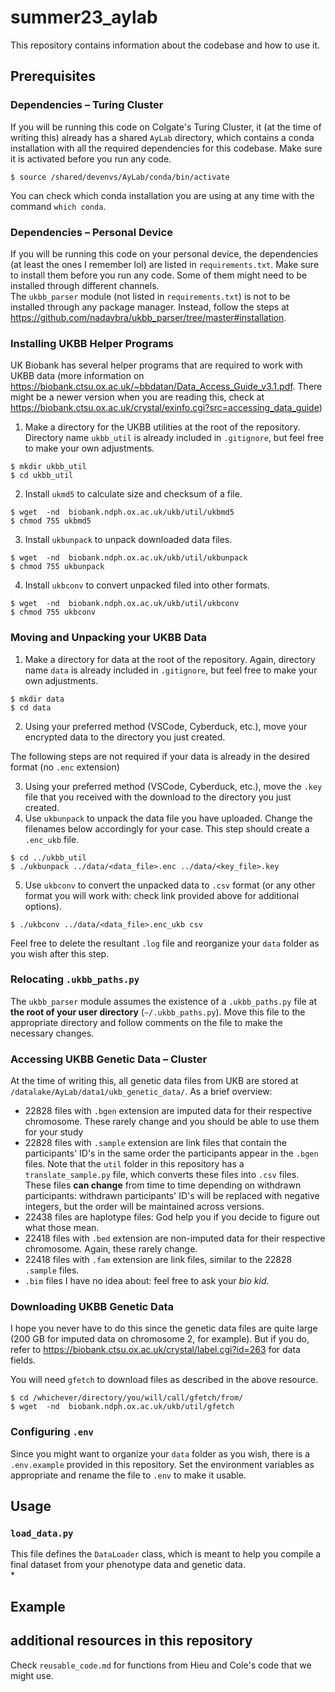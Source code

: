 # summer23_aylab

This repository contains information about the codebase and how to use it.
## Prerequisites
### Dependencies – Turing Cluster  

If you will be running this code on Colgate's Turing Cluster, it (at the time of writing this) already has a shared `AyLab` directory, which contains a conda installation with all the required dependencies for this codebase. Make sure it is activated before you run any code.
```
$ source /shared/devenvs/AyLab/conda/bin/activate
```
You can check which conda installation you are using at any time with the command `which conda`.  
### Dependencies – Personal Device

If you will be running this code on your personal device, the dependencies (at least the ones I remember lol) are listed in `requirements.txt`. Make sure to install them before you run any code. Some of them might need to be installed through different channels.  
The `ukbb_parser` module (not listed in `requirements.txt`) is not to be installed through any package manager. Instead, follow the steps at https://github.com/nadavbra/ukbb_parser/tree/master#installation.
### Installing UKBB Helper Programs

UK Biobank has several helper programs that are required to work with UKBB data (more information on https://biobank.ctsu.ox.ac.uk/~bbdatan/Data_Access_Guide_v3.1.pdf. There might be a newer version when you are reading this, check at https://biobank.ctsu.ox.ac.uk/crystal/exinfo.cgi?src=accessing_data_guide)

1. Make a directory for the UKBB utilities at the root of the repository. Directory name `ukbb_util` is already included in `.gitignore`, but feel free to make your own adjustments.

```
$ mkdir ukbb_util
$ cd ukbb_util
```
2. Install `ukmd5` to calculate size and checksum of a file.
```
$ wget  -nd  biobank.ndph.ox.ac.uk/ukb/util/ukbmd5
$ chmod 755 ukbmd5
```
3. Install `ukbunpack` to unpack downloaded data files.
```
$ wget  -nd  biobank.ndph.ox.ac.uk/ukb/util/ukbunpack
$ chmod 755 ukbunpack
```
4. Install `ukbconv` to convert unpacked filed into other formats.
```
$ wget  -nd  biobank.ndph.ox.ac.uk/ukb/util/ukbconv
$ chmod 755 ukbconv
```
### Moving and Unpacking your UKBB Data

1. Make a directory for data at the root of the repository. Again, directory name `data` is already included in `.gitignore`, but feel free to make your own adjustments.
```
$ mkdir data
$ cd data
```
2. Using your preferred method (VSCode, Cyberduck, etc.), move your encrypted data to the directory you just created.  

The following steps are not required if your data is already in the desired format (no `.enc` extension)  

3. Using your preferred method (VSCode, Cyberduck, etc.), move the `.key` file that you received with the download to the directory you just created.  
4. Use `ukbunpack` to unpack the data file you have uploaded. Change the filenames below accordingly for your case. This step should create a `.enc_ukb` file.
```
$ cd ../ukbb_util
$ ./ukbunpack ../data/<data_file>.enc ../data/<key_file>.key
```
5. Use `ukbconv` to convert the unpacked data to `.csv` format (or any other format you will work with: check link provided above for additional options).
```
$ ./ukbconv ../data/<data_file>.enc_ukb csv
```  
Feel free to delete the resultant `.log` file and reorganize your `data` folder as you wish after this step.

### Relocating `.ukbb_paths.py`

The `ukbb_parser` module assumes the existence of a `.ukbb_paths.py` file at **the root of your user directory** (`~/.ukbb_paths.py`). Move this file to the appropriate directory and follow comments on the file to make the necessary changes.

### Accessing UKBB Genetic Data – Cluster

At the time of writing this, all genetic data files from UKB are stored at `/datalake/AyLab/data1/ukb_genetic_data/`. As a brief overview:  
* 22828 files with `.bgen` extension are imputed data for their respective chromosome. These rarely change and you should be able to use them for your study
* 22828 files with `.sample` extension are link files that contain the participants' ID's in the same order the participants appear in the `.bgen` files. Note that the `util` folder in this repository has a `translate_sample.py` file, which converts these files into `.csv` files. These files **can change** from time to time depending on withdrawn participants: withdrawn participants' ID's will be replaced with negative integers, but the order will be maintained across versions.
* 22438 files are haplotype files: God help you if you decide to figure out what those mean.
* 22418 files with `.bed` extension are non-imputed data for their respective chromosome. Again, these rarely change.
* 22418 files with `.fam` extension are link files, similar to the 22828 `.sample` files.
* `.bim` files I have no idea about: feel free to ask your *bio kid*.

### Downloading UKBB Genetic Data

I hope you never have to do this since the genetic data files are quite large (200 GB for imputed data on chromosome 2, for example). But if you do, refer to https://biobank.ctsu.ox.ac.uk/crystal/label.cgi?id=263 for data fields.  

You will need `gfetch` to download files as described in the above resource. 
```
$ cd /whichever/directory/you/will/call/gfetch/from/
$ wget  -nd  biobank.ndph.ox.ac.uk/ukb/util/gfetch
```

### Configuring `.env`  
Since you might want to organize your `data` folder as you wish, there is a `.env.example` provided in this repository. Set the environment variables as appropriate and rename the file to `.env` to make it usable.

## Usage
### `load_data.py`
This file defines the `DataLoader` class, which is meant to help you compile a final dataset from your phenotype data and genetic data.  
* 


## Example

## additional resources in this repository  
Check `reusable_code.md` for functions from Hieu and Cole's code that we might use.